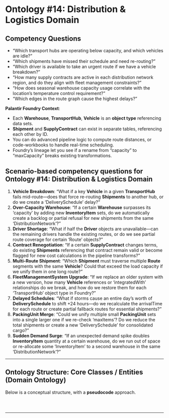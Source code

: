 # Ontology #14: Distribution & Logistics Domain                      
                      
## **Competency Questions**

* “Which transport hubs are operating below capacity, and which vehicles are idle?”  
* “Which shipments have missed their schedule and need re-routing?”  
* “Which driver is available to take an urgent route if we have a vehicle breakdown?”  
* “How many supply contracts are active in each distribution network region, and do they align with fleet management constraints?”  
* “How does seasonal warehouse capacity usage correlate with the location’s temperature control requirement?”  
* “Which edges in the route graph cause the highest delays?”

**Palantir Foundry Context**:
- Each **Warehouse**, **TransportHub**, **Vehicle** is an **object type** referencing data sets.  
- **Shipment** and **SupplyContract** can exist in separate tables, referencing each other by ID.  
- You can do advanced pipeline logic to compute route distances, or code-workbooks to handle real-time scheduling.  
- Foundry’s lineage let you see if a rename from “capacity” to “maxCapacity” breaks existing transformations.                                 
                                 
## **Scenario-based competency questions** for Ontology #14: Distribution & Logistics Domain                                 
                                 
1. **Vehicle Breakdown**: “What if a key **Vehicle** in a given **TransportHub** fails mid-route—does that force re-routing **Shipments** to another hub, or do we create a ‘DeliverySchedule’ delay?”                                 
2. **Over-Capacity Warehouse**: “If a certain **Warehouse** surpasses its ‘capacity’ by adding new **InventoryItem** sets, do we automatically create a backlog or partial refusal for new shipments from the same ‘DistributionNetwork’?”                                 
3. **Driver Shortage**: “What if half the **Driver** objects are unavailable—can the remaining drivers handle the existing routes, or do we see partial route coverage for certain ‘Route’ objects?”                                 
4. **Contract Renegotiation**: “If a certain **SupplyContract** changes terms, do existing **Shipments** referencing that contract remain valid or become flagged for new cost calculations in the pipeline transforms?”                                 
5. **Multi-Route Shipment**: “Which **Shipment** must traverse multiple **Route** segments with the same **Vehicle**? Could that exceed the load capacity if we unify them in one long route?”                                 
6. **FleetManagementSystem Upgrade**: “If we replace an older system with a new version, how many **Vehicle** references or ‘integratedWith’ relationships do we break, and how do we restore them for each ‘TransportHub’ object type in Foundry?”                                 
7. **Delayed Schedules**: “What if storms cause an entire day’s worth of **DeliverySchedule** to shift +24 hours—do we recalculate the arrivalTime for each route or create partial fallback routes for essential shipments?”                                 
8. **PackingUnit Merge**: “Could we unify multiple small **PackingUnit** sets into a single larger one if we re-check ‘maxItems’? Do we reduce the total shipments or create a new ‘DeliverySchedule’ for consolidated cargo?”                                 
9. **Sudden Demand Surge**: “If an unexpected demand spike doubles **InventoryItem** quantity at a certain warehouse, do we run out of space or re-allocate some ‘InventoryItem’ to a second warehouse in the same ‘DistributionNetwork’?”                                 
                                 
---                                               
                              
## Ontology Structure: Core Classes / Entities (Domain Ontology)                                      
                                      
Below is a conceptual structure, with a **pseudocode** approach.                               
                              
                                      
                                      
                                                                                    
```mermaid                                                                                    
                             
                               
```                                                                       
                                                                                  
---                                                        
                                                        
```pseudocode                                                      
                            
                              
                                       
```                
